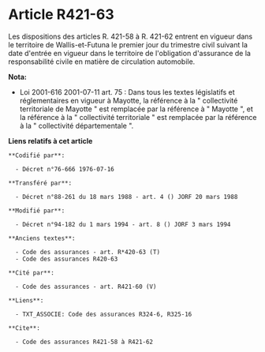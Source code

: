 # Article R421-63

Les dispositions des articles R. 421-58 à R. 421-62 entrent en vigueur dans le territoire de Wallis-et-Futuna le premier jour
du trimestre civil suivant la date d'entrée en vigueur dans le territoire de l'obligation d'assurance de la responsabilité
civile en matière de circulation automobile.

**Nota:**

- Loi 2001-616 2001-07-11 art. 75 : Dans tous les textes législatifs et réglementaires en vigueur à Mayotte, la référence à
la " collectivité territoriale de Mayotte " est remplacée par la référence à " Mayotte ", et la référence à la " collectivité
territoriale " est remplacée par la référence à la " collectivité départementale ".

**Liens relatifs à cet article**

	**Codifié par**:

	  - Décret n°76-666 1976-07-16

	**Transféré par**:

	  - Décret n°88-261 du 18 mars 1988 - art. 4 () JORF 20 mars 1988

	**Modifié par**:

	  - Décret n°94-182 du 1 mars 1994 - art. 8 () JORF 3 mars 1994

	**Anciens textes**:

	  - Code des assurances - art. R*420-63 (T)
	  - Code des assurances R420-63

	**Cité par**:

	  - Code des assurances - art. R421-60 (V)

	**Liens**:

	  - TXT_ASSOCIE: Code des assurances R324-6, R325-16

	**Cite**:

	  - Code des assurances R421-58 à R421-62
